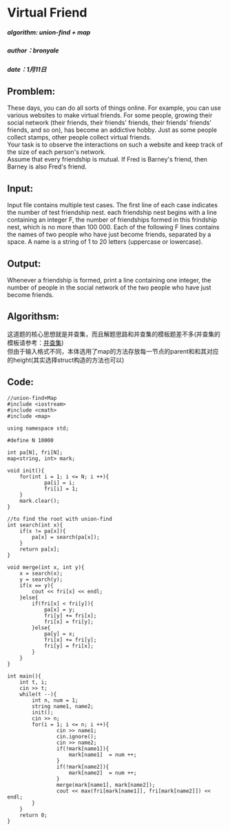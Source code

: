 # Virtual Friend
##### algorithm: union-find + map
##### author：bronyale
##### date：1月11日

## Promblem:   
These days, you can do all sorts of things online. For example, you can use various websites to make virtual friends. For some people, growing their social network (their friends, their friends' friends, their friends' friends' friends, and so on), has become an addictive hobby. Just as some people collect stamps, other people collect virtual friends.   
Your task is to observe the interactions on such a website and keep track of the size of each person's network.   
Assume that every friendship is mutual. If Fred is Barney's friend, then Barney is also Fred's friend.    
## Input:   
Input file contains multiple test cases.
The first line of each case indicates the number of test friendship nest.
each friendship nest begins with a line containing an integer F, the number of friendships formed in this frindship nest, which is no more than 100 000. Each of the following F lines contains the names of two people who have just become friends, separated by a space. A name is a string of 1 to 20 letters (uppercase or lowercase).    
## Output:   
Whenever a friendship is formed, print a line containing one integer, the number of people in the social network of the two people who have just become friends.    
## Algorithsm:
这道题的核心思想就是并查集，而且解题思路和并查集的模板题差不多(并查集的模板请参考：[并查集](https://github.com/Bronyale/My-Blog/blob/master/%E5%B9%B6%E6%9F%A5%E9%9B%86.md))   
但由于输入格式不同，本体选用了map的方法存放每一节点的parent和和其对应的height(其实选择struct构造的方法也可以)   
##  Code:   
~~~
//union-find+Map
#include <iostream>
#include <cmath>
#include <map>

using namespace std;

#define N 10000

int pa[N], fri[N];
map<string, int> mark;

void init(){
    for(int i = 1; i <= N; i ++){
            pa[i] = i;
            fri[i] = 1;
    }
    mark.clear();
}

//to find the root with union-find
int search(int x){
    if(x != pa[x]){
        pa[x] = search(pa[x]);
    }
    return pa[x];
}

void merge(int x, int y){
    x = search(x);
    y = search(y);
    if(x == y){
        cout << fri[x] << endl;
    }else{
        if(fri[x] < fri[y]){
            pa[x] = y;
            fri[y] += fri[x];
            fri[x] = fri[y];
        }else{
            pa[y] = x;
            fri[x] += fri[y];
            fri[y] = fri[x];
        }
    }
}

int main(){
    int t, i;
    cin >> t;
    while(t --){
        int n, num = 1;
        string name1, name2;
        init();
        cin >> n;
        for(i = 1; i <= n; i ++){
                cin >> name1;
                cin.ignore();
                cin >> name2;
                if(!mark[name1]){
                    mark[name1]  = num ++;
                }
                if(!mark[name2]){
                    mark[name2]  = num ++;
                }
                merge(mark[name1], mark[name2]);
                cout << max(fri[mark[name1]], fri[mark[name2]]) << endl;
        }
    }
    return 0;
}
~~~

